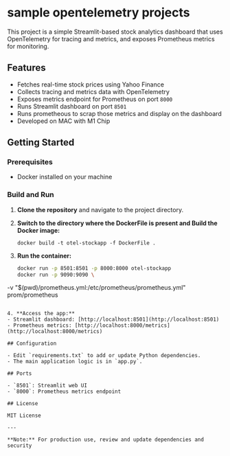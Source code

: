 # sample opentelemetry projects

This project is a simple Streamlit-based stock analytics dashboard that uses OpenTelemetry for tracing and metrics, and exposes Prometheus metrics for monitoring.

## Features

- Fetches real-time stock prices using Yahoo Finance
- Collects tracing and metrics data with OpenTelemetry
- Exposes metrics endpoint for Prometheus on port `8000`
- Runs Streamlit dashboard on port `8501`
- Runs prometheous to scrap those metrics and display on the dashboard
- Developed on MAC with M1 Chip

## Getting Started

### Prerequisites

- Docker installed on your machine

### Build and Run

1. **Clone the repository** and navigate to the project directory.

2. **Switch to the directory where the DockerFile is present and Build the Docker image:**
   ```
   docker build -t otel-stockapp -f DockerFile .
   
   ```

3. **Run the container:**
   ```sh
   docker run -p 8501:8501 -p 8000:8000 otel-stockapp
   docker run -p 9090:9090 \
  -v "$(pwd)/prometheus.yml:/etc/prometheus/prometheus.yml" \
  prom/prometheus
   ```

4. **Access the app:**
   - Streamlit dashboard: [http://localhost:8501](http://localhost:8501)
   - Prometheus metrics: [http://localhost:8000/metrics](http://localhost:8000/metrics)

## Configuration

- Edit `requirements.txt` to add or update Python dependencies.
- The main application logic is in `app.py`.

## Ports

- `8501`: Streamlit web UI
- `8000`: Prometheus metrics endpoint

## License

MIT License

---

**Note:** For production use, review and update dependencies and security
